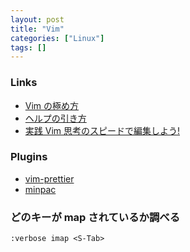 ```yaml
---
layout: post
title: "Vim"
categories: ["Linux"]
tags: []
---
```


### Links

- [Vim の極め方](https://whileimautomaton.net/2008/08/vimworkshop3-kana-presentation)
- [ヘルプの引き方](https://vim-jp.org/vimdoc-ja/usr_02.html#02.8)
- [実践 Vim 思考のスピードで編集しよう! ](https://www.amazon.co.jp/dp/4048916599)

### Plugins

- [vim-prettier](https://github.com/prettier/vim-prettier)
- [minpac](https://github.com/k-takata/minpac)

### どのキーが map されているか調べる

```
:verbose imap <S-Tab>
```
